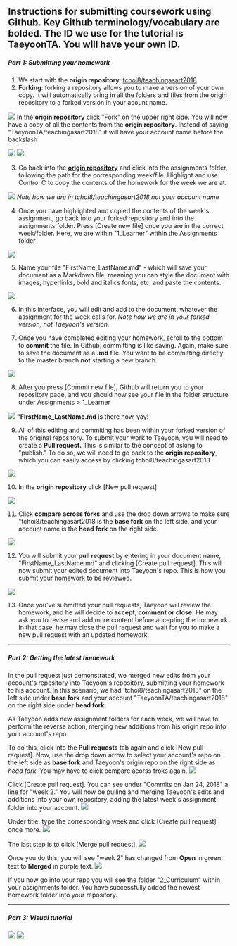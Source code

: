 ## Instructions for submitting coursework using Github. Key Github terminology/vocabulary are bolded. The ID we use for the tutorial is TaeyoonTA. You will have your own ID. 

##### Part 1: Submitting your homework
1. We start with the **origin repository**: [tchoi8/teachingasart2018](https://github.com/tchoi8/teachingasart2018)
2. **Forking**: forking a repository allows you to make a version of your own copy. It will automatically bring in all the folders and files from the origin repository to a forked version in your acount name.

![](resources/01.png)
In the **origin repository** click "Fork" on the upper right side. You will now have a copy of all the contents from the **origin repository**. Instead of saying "TaeyoonTA/teachingasart2018" it will have your account name before the backslash

![](resources/02.png)
![](resources/03.png)

3. Go back into the [**origin repository**](https://github.com/tchoi8/teachingasart2018) and click into the assignments folder, following the path for the corresponding week/file. Highlight and use Control C to copy the contents of the homework for the week we are at. 

![](resources/04.png)
*Note how we are in tchoi8/teachingasart2018 not your account name*

4. Once you have highlighted and copied the contents of the week's assignment, go back into your forked repository and into the assignments folder. Press [Create new file] once you are in the correct week/folder. Here, we are within "1_Learner" within the Assignments folder

![](resources/05.png)

5. Name your file "FirstName_LastName.**md**" - which will save your document as a Markdown file, meaning you can style the document with images, hyperlinks, bold and italics fonts, etc, and paste the contents.

![](resources/06.png)

6. In this interface, you will edit and add to the document, whatever the assignment for the week calls for. *Note how we are in your forked version, not Taeyoon's version.*

7. Once you have completed editing your homework, scroll to the bottom to **commit** the file. In Github, committing is like saving. Again, make sure to save the document as a **.md** file. You want to be committing directly to the master branch **not** starting a new branch. 

![](resources/07.png)

8. After you press [Commit new file], Github will return you to your repository page, and you should now see your file in the folder structure under Assignments > 1_Learner

![](resources/08.png)
**"FirstName_LastName.md** is there now, yay!

9. All of this editing and commiting has been within your forked version of the original repository. To submit your work to Taeyoon, you will need to create a **Pull request.** This is similar to the concept of asking to "publish." To do so, we will need to go back to the **origin repository**, which you can easily access by clicking tchoi8/teachingasart2018

![](resources/09.png)

10. In the **origin repository** click [New pull request]

![](resources/10.png)

11. Click **compare across forks** and use the drop down arrows to make sure "tchoi8/teachingasart2018 is the **base fork** on the left side, and your account name is the **head fork** on the right side.

![](resources/11.png)

12. You will submit your **pull request** by entering in your document name, "FirstName_LastName.md" and clicking [Create pull request]. This will now submit your edited document into Taeyoon's repo. This is how you submit your homework to be reviewed. 

![](resources/12.png)

13. Once you've submitted your pull requests, Taeyoon will review the homework, and he will decide to **accept, comment or close.** He may ask you to revise and add more content before accepting the homework. In that case, he may close the pull request and wait for you to make a new pull request with an updated homework. 

------------
##### Part 2: Getting the latest homework

In the pull request just demonstrated, we merged new edits from your account's repository into Taeyoon's repository, submitting your homework to his account. In this scenario, we had 'tchoi8/teachingasart2018" on the left side under **base fork** and your account "TaeyoonTA/teachingasart2018" on the right side under **head fork.**

As Taeyoon adds new assignment folders for each week, we will have to perform the reverse action, merging new additions from his origin repo into your account's repo. 

To do this, click into the **Pull requests** tab again and click [New pull request]. Now, use the drop down arrow to select your account's repo on the left side as **base fork** and Taeyoon's origin repo on the right side as *head fork.* You may have to click ocmpare acorss froks again. 
![](resources/13.png)

Click [Create pull request]. You can see under "Commits on Jan 24, 2018" a line for "week 2." You will now be pulling and merging Taeyoon's edits and additions into your own repository, adding the latest week's assignment folder into your account.
![](resources/14.png)

Under title, type the corresponding week and click [Create pull request] once more.
![](resources/15.png)

The last step is to click [Merge pull request].
![](resources/16.png)

Once you do this, you will see "week 2" has changed from **Open** in green text to **Merged** in purple text.
![](resources/17.png)

If you now go into your repo you will see the folder "2_Curriculum" within your assignments folder. You have successfully added the newest homework folder into your repository. 

------------
##### Part 3: Visual tutorial
![](resources/Github1.png)
![](resources/Github2.png)










